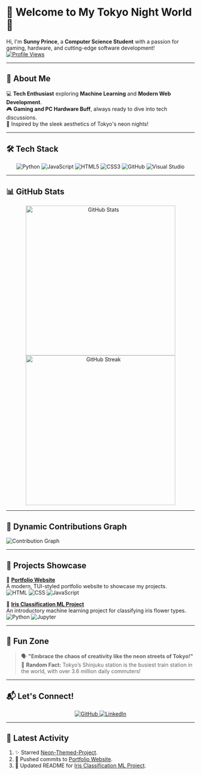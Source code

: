 # 🌌 Welcome to My Tokyo Night World 🌆  
Hi, I'm **Sunny Prince**, a **Computer Science Student** with a passion for gaming, hardware, and cutting-edge software development!  
[![Profile Views](https://komarev.com/ghpvc/?username=Shunshoq&color=blueviolet)](https://github.com/Shunshoq)  

---

## 🌟 About Me  
💻 **Tech Enthusiast** exploring **Machine Learning** and **Modern Web Development**.  
🎮 **Gaming and PC Hardware Buff**, always ready to dive into tech discussions.  
🌌 Inspired by the sleek aesthetics of Tokyo's neon nights!  

---

## 🛠 Tech Stack  
<p align="center">
  <img src="https://img.shields.io/badge/Python-3776AB?style=flat-square&logo=python&logoColor=white" alt="Python"/>
  <img src="https://img.shields.io/badge/JavaScript-F7DF1E?style=flat-square&logo=javascript&logoColor=black" alt="JavaScript"/>
  <img src="https://img.shields.io/badge/HTML5-E34F26?style=flat-square&logo=html5&logoColor=white" alt="HTML5"/>
  <img src="https://img.shields.io/badge/CSS3-1572B6?style=flat-square&logo=css3&logoColor=white" alt="CSS3"/>
  <img src="https://img.shields.io/badge/GitHub-181717?style=flat-square&logo=github&logoColor=white" alt="GitHub"/>
  <img src="https://img.shields.io/badge/Visual_Studio-5C2D91?style=flat-square&logo=visualstudio&logoColor=white" alt="Visual Studio"/>
</p>

---

## 📊 GitHub Stats  

<div align="center">
  <img src="https://github-readme-stats.vercel.app/api?username=Shunshoq&show_icons=true&theme=tokyonight&hide=prs&count_private=true" width="400px" alt="GitHub Stats"/>
  <img src="https://github-readme-streak-stats.herokuapp.com/?user=Shunshoq&theme=tokyonight" width="400px" alt="GitHub Streak"/>
</div>

---

## 🌌 Dynamic Contributions Graph  
![Contribution Graph](https://github-readme-activity-graph.vercel.app/graph?username=Shunshoq&theme=tokyo-night&hide_border=true)

---

## 🚀 Projects Showcase  
🌟 **[Portfolio Website](https://github.com/Shunshoq/portfolio-showcase)**  
A modern, TUI-styled portfolio website to showcase my projects.  
![HTML](https://img.shields.io/badge/HTML-E34F26?style=flat-square&logo=html5&logoColor=white)
![CSS](https://img.shields.io/badge/CSS-1572B6?style=flat-square&logo=css3&logoColor=white)
![JavaScript](https://img.shields.io/badge/JavaScript-F7DF1E?style=flat-square&logo=javascript&logoColor=black)

🤖 **[Iris Classification ML Project](https://github.com/Shunshoq/iris-classifier)**  
An introductory machine learning project for classifying iris flower types.  
![Python](https://img.shields.io/badge/Python-3776AB?style=flat-square&logo=python&logoColor=white)
![Jupyter](https://img.shields.io/badge/Jupyter-FA0F00?style=flat-square&logo=jupyter&logoColor=white)

---

## 🎉 Fun Zone  
> 🗣️ **"Embrace the chaos of creativity like the neon streets of Tokyo!"**  
🎴 **Random Fact:** Tokyo’s Shinjuku station is the busiest train station in the world, with over 3.6 million daily commuters!  

---

## 📬 Let's Connect!  
<p align="center">
  <a href="https://github.com/Shunshoq" target="_blank">
    <img src="https://img.shields.io/badge/GitHub-181717?style=flat-square&logo=github&logoColor=white" alt="GitHub"/>
  </a>
  <a href="https://www.linkedin.com/in/sunnyp2050/" target="_blank">
    <img src="https://img.shields.io/badge/LinkedIn-0077B5?style=flat-square&logo=linkedin&logoColor=white" alt="LinkedIn"/>
  </a>
</p>

---

## 🚀 Latest Activity  
<!--START_SECTION:activity-->
1. ✨ Starred [Neon-Themed-Project](https://github.com/example-repo).  
2. 🚀 Pushed commits to [Portfolio Website](https://github.com/Shunshoq/portfolio-showcase).  
3. 📝 Updated README for [Iris Classification ML Project](https://github.com/Shunshoq/iris-classifier).  
<!--END_SECTION:activity-->
